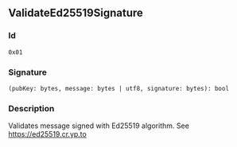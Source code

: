 <!--
THIS FILE IS GENERATED. DO NOT EDIT MANUALLY!
-->
## ValidateEd25519Signature

### Id

`0x01`
### Signature

`(pubKey: bytes, message: bytes | utf8, signature: bytes): bool`

### Description

Validates message signed with Ed25519 algorithm. See https://ed25519.cr.yp.to
